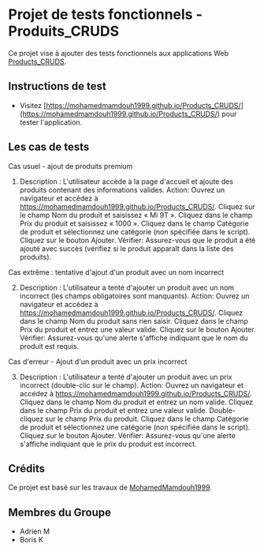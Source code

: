 # Projet de tests fonctionnels - Produits_CRUDS

Ce projet vise à ajouter des tests fonctionnels aux applications Web [Products_CRUDS](https://mohamedmamdouh1999.github.io/Products_CRUDS/).

## Instructions de test
- Visitez [https://mohamedmamdouh1999.github.io/Products_CRUDS/](https://mohamedmamdouh1999.github.io/Products_CRUDS/) pour tester l'application.

## Les cas de tests

Cas usuel - ajout de produits premium

1. Description : L'utilisateur accède à la page d'accueil et ajoute des produits contenant des informations valides.
Action:
Ouvrez un navigateur et accédez à https://mohamedmamdouh1999.github.io/Products_CRUDS/.
Cliquez sur le champ Nom du produit et saisissez « Mi 9T ».
Cliquez dans le champ Prix du produit et saisissez « 1000 ».
Cliquez dans le champ Catégorie de produit et sélectionnez une catégorie (non spécifiée dans le script).
Cliquez sur le bouton Ajouter.
Vérifier:
Assurez-vous que le produit a été ajouté avec succès (vérifiez si le produit apparaît dans la liste des produits).


Cas extrême : tentative d'ajout d'un produit avec un nom incorrect

2. Description : L'utilisateur a tenté d'ajouter un produit avec un nom incorrect (les champs obligatoires sont manquants).
Action:
Ouvrez un navigateur et accédez à https://mohamedmamdouh1999.github.io/Products_CRUDS/.
Cliquez dans le champ Nom du produit sans rien saisir.
Cliquez dans le champ Prix du produit et entrez une valeur valide.
Cliquez sur le bouton Ajouter.
Vérifier:
Assurez-vous qu'une alerte s'affiche indiquant que le nom du produit est requis.


Cas d'erreur - Ajout d'un produit avec un prix incorrect

3. Description : L'utilisateur a tenté d'ajouter un produit avec un prix incorrect (double-clic sur le champ).
Action:
Ouvrez un navigateur et accédez à https://mohamedmamdouh1999.github.io/Products_CRUDS/.
Cliquez dans le champ Nom du produit et entrez un nom valide.
Cliquez dans le champ Prix du produit et entrez une valeur valide.
Double-cliquez sur le champ Prix du produit.
Cliquez dans le champ Catégorie de produit et sélectionnez une catégorie (non spécifiée dans le script).
Cliquez sur le bouton Ajouter.
Vérifier:
Assurez-vous qu'une alerte s'affiche indiquant que le prix du produit est incorrect.



## Crédits
Ce projet est basé sur les travaux de [MohamedMamdouh1999](https://github.com/MohamedMamdouh1999/Products_CRUDS).

## Membres du Groupe
- Adrien M
- Boris K
